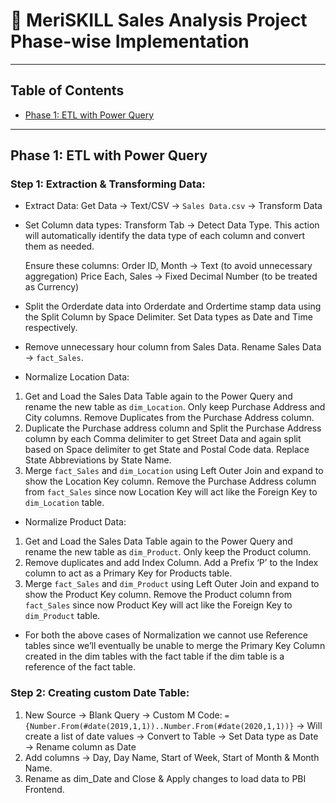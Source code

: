 # 🧬 MeriSKILL Sales Analysis Project Phase-wise Implementation

---

## Table of Contents
- [Phase 1: ETL with Power Query](#phase-1-etl-with-power-query)

---

## Phase 1: ETL with Power Query

### Step 1: Extraction & Transforming Data:

- Extract Data: Get Data → Text/CSV → `Sales Data.csv` → Transform Data
- Set Column data types: Transform Tab → Detect Data Type. This action will automatically identify the data type of each column and convert them as needed.

  Ensure these columns: Order ID, Month → Text (to avoid unnecessary aggregation) Price Each, Sales → Fixed Decimal Number (to be treated as Currency)
- Split the Orderdate data into Orderdate and Ordertime stamp data using the Split Column by Space Delimiter. Set Data types as Date and Time respectively.
- Remove unnecessary hour column from Sales Data. Rename Sales Data → `fact_Sales`.
- Normalize Location Data:
1. Get and Load the Sales Data Table again to the Power Query and rename the new table as `dim_Location`. Only keep Purchase Address and City columns. Remove Duplicates from the Purchase Address column.
2. Duplicate the Purchase address column and Split the Purchase Address column by each Comma delimiter to get Street Data and again split based on Space delimiter to get State and Postal Code data. Replace State Abbreviations by State Name.
3. Merge `fact_Sales` and `dim_Location` using Left Outer Join and expand to show the Location Key column. Remove the Purchase Address column from `fact_Sales` since now Location Key will act like the Foreign Key to `dim_Location` table.
- Normalize Product Data:
1. Get and Load the Sales Data Table again to the Power Query and rename the new table as `dim_Product`. Only keep the Product column.
2. Remove duplicates and add Index Column. Add a Prefix ‘P’ to the Index column to act as a Primary Key for Products table.
3. Merge `fact_Sales` and `dim_Product` using Left Outer Join and expand to show the Product Key column. Remove the Product column from `fact_Sales` since now Product Key will act like the Foreign Key to `dim_Product` table.
- For both the above cases of Normalization we cannot use Reference tables since we’ll eventually be unable to merge the Primary Key Column created in the dim tables with the fact table if the dim table is a reference of the fact table.

### Step 2: Creating custom Date Table:

1. New Source → Blank Query → Custom M Code: `= {Number.From(#date(2019,1,1))..Number.From(#date(2020,1,1))}` → Will create a list of date values → Convert to Table → Set Data type as Date → Rename column as Date
2. Add columns → Day, Day Name, Start of Week, Start of Month & Month Name.
3. Rename as dim_Date and Close & Apply changes to load data to PBI Frontend.
